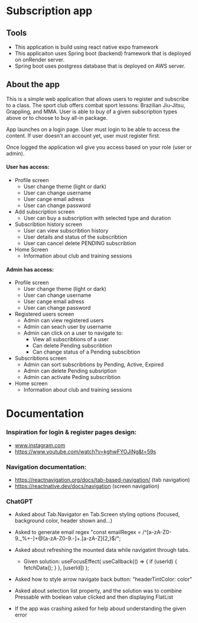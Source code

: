 # Subscription app
## Tools
- This application is build using react native expo framework
- This applicaiton uses Spring boot (backend) framework that is deployed on onRender server.
- Spring boot uses postgress database that is deployed on AWS server.

## About the app
This is a simple web application that allows users to register and subscribe to a class.
The sport club offers combat sport lessons: Brazilian Jiu-Jitsu, Grappling, and MMA.
User is able to buy of a given subscription types above or to choose to buy all-in package.

App launches on a login page. User must login to be able to access the content. If user doesn't an 
account yet, user must register first.

Once logged the application wil give you access based on your role (user or admin).

#### User has access:
- Profile screen
    - User change theme (light or dark)
    - User can change username
    - User cange email adress
    - User can change password
- Add subscription screen
    -  User can buy a subscription with selected type and duration
- Subscribtion history screen
    - User can view subscribtion history
    - User details and status of the subscribtion
    - User can cancel delete PENDING subscribtion
- Home Screen
    - Information about club and training sessions

#### Admin has access:
- Profile screen
    - User change theme (light or dark)
    - User can change username
    - User cange email adress
    - User can change password
- Registered users screen
    - Admin can view registered users
    - Admin can seach user by username
    - Admin can click on a user to navigate to:
        - View all subscribtions of a user
        - Can delete Pending subscribtion
        - Can change status of a Pending subscibtion
- Subscribtions screen
    - Admin can sort subscribtions by Pending, Active, Expired
    - Admin can delete Pending subsription
    - Admin can activate Peding subscribtion
- Home screen
    - Information about club and training sessions


# Documentation

### Inspiration for login & register pages design:
- www.instagram.com
- https://www.youtube.com/watch?v=kghwFYOJiNg&t=59s

### Navigation documentation:

- https://reactnavigation.org/docs/tab-based-navigation/ (tab navigation)
- https://reactnative.dev/docs/navigation (screen navigation)

### ChatGPT

- Asked about Tab.Navigator en Tab.Screen styling options (focused, background color, header shown and...)
- Asked to generate email regex "const emailRegex = /^[a-zA-Z0-9._%+-]+@[a-zA-Z0-9.-]+\.[a-zA-Z]{2,}$/";
- Asked about refreshing the mounted data while navigatint through tabs.
    - Given solution:
useFocusEffect(
useCallback(() => {
if (userId) {
fetchData();
}
}, [userId])
);

- Asked how to style arrow navigate back button: "headerTintColor: color"

- Asked about selection list property, and the solution was to combine Pressable with boelean value clicked
and then displaying FlatList
- If the app was crashing asked for help aboud understanding the given error
